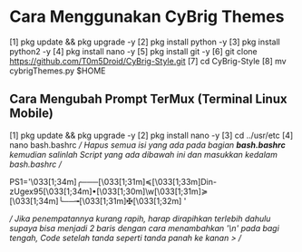 # Cara Menggunakan CyBrig Themes
[1] pkg update && pkg upgrade -y
[2] pkg install python -y
[3] pkg install python2 -y
[4] pkg install nano -y
[5] pkg install git -y
[6] git clone https://github.com/T0m5Droid/CyBrig-Style.git
[7] cd CyBrig-Style
[8] mv cybrigThemes.py $HOME

## Cara Mengubah Prompt TerMux (Terminal Linux Mobile)
[1] pkg update && pkg upgrade -y
[2] pkg install nano -y
[3] cd ../usr/etc
[4] nano bash.bashrc */ Hapus semua isi yang ada pada bagian ***bash.bashrc*** kemudian salinlah Script yang ada dibawah ini dan masukkan kedalam bash.bashrc /*  

PS1='\033[1;34m\]╭───\[\033[1;31m\]≼\[\033[1;33m\]Din-zUgex95\[\033[1;34m\]•\[\033[1;30m\]\w\[\033[1;31m\]≽
\[\033[1;34m\]╰──╼\[\033[1;31m\]✠\[\033[1;32m\] '

*/ Jika penempatannya kurang rapih, harap dirapihkan terlebih dahulu supaya bisa menjadi 2 baris dengan cara menambahkan '\n' pada bagi tengah,
Code setelah tanda seperti tanda panah ke kanan > /*
